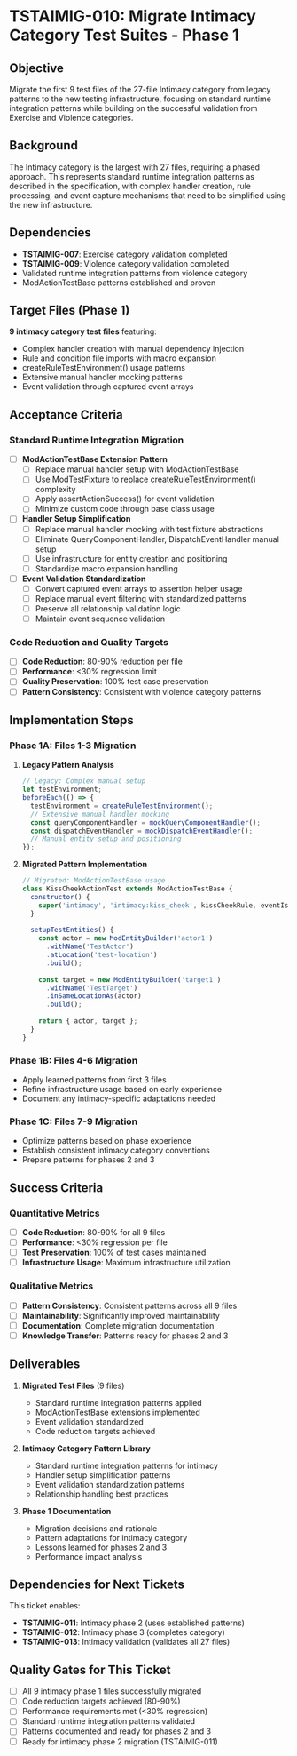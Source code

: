 # TSTAIMIG-010: Migrate Intimacy Category Test Suites - Phase 1

## Objective

Migrate the first 9 test files of the 27-file Intimacy category from legacy patterns to the new testing infrastructure, focusing on standard runtime integration patterns while building on the successful validation from Exercise and Violence categories.

## Background

The Intimacy category is the largest with 27 files, requiring a phased approach. This represents standard runtime integration patterns as described in the specification, with complex handler creation, rule processing, and event capture mechanisms that need to be simplified using the new infrastructure.

## Dependencies

- **TSTAIMIG-007**: Exercise category validation completed
- **TSTAIMIG-009**: Violence category validation completed
- Validated runtime integration patterns from violence category
- ModActionTestBase patterns established and proven

## Target Files (Phase 1)

**9 intimacy category test files** featuring:
- Complex handler creation with manual dependency injection
- Rule and condition file imports with macro expansion
- createRuleTestEnvironment() usage patterns
- Extensive manual handler mocking patterns
- Event validation through captured event arrays

## Acceptance Criteria

### Standard Runtime Integration Migration

- [ ] **ModActionTestBase Extension Pattern**
  - [ ] Replace manual handler setup with ModActionTestBase
  - [ ] Use ModTestFixture to replace createRuleTestEnvironment() complexity
  - [ ] Apply assertActionSuccess() for event validation
  - [ ] Minimize custom code through base class usage

- [ ] **Handler Setup Simplification**
  - [ ] Replace manual handler mocking with test fixture abstractions
  - [ ] Eliminate QueryComponentHandler, DispatchEventHandler manual setup
  - [ ] Use infrastructure for entity creation and positioning
  - [ ] Standardize macro expansion handling

- [ ] **Event Validation Standardization**
  - [ ] Convert captured event arrays to assertion helper usage
  - [ ] Replace manual event filtering with standardized patterns
  - [ ] Preserve all relationship validation logic
  - [ ] Maintain event sequence validation

### Code Reduction and Quality Targets

- [ ] **Code Reduction**: 80-90% reduction per file
- [ ] **Performance**: <30% regression limit
- [ ] **Quality Preservation**: 100% test case preservation
- [ ] **Pattern Consistency**: Consistent with violence category patterns

## Implementation Steps

### Phase 1A: Files 1-3 Migration

1. **Legacy Pattern Analysis**
   ```javascript
   // Legacy: Complex manual setup
   let testEnvironment;
   beforeEach(() => {
     testEnvironment = createRuleTestEnvironment();
     // Extensive manual handler mocking
     const queryComponentHandler = mockQueryComponentHandler();
     const dispatchEventHandler = mockDispatchEventHandler();
     // Manual entity setup and positioning
   });
   ```

2. **Migrated Pattern Implementation**
   ```javascript
   // Migrated: ModActionTestBase usage
   class KissCheekActionTest extends ModActionTestBase {
     constructor() {
       super('intimacy', 'intimacy:kiss_cheek', kissCheekRule, eventIsActionKissCheek);
     }
     
     setupTestEntities() {
       const actor = new ModEntityBuilder('actor1')
         .withName('TestActor')
         .atLocation('test-location')
         .build();
         
       const target = new ModEntityBuilder('target1')
         .withName('TestTarget')
         .inSameLocationAs(actor)
         .build();
         
       return { actor, target };
     }
   }
   ```

### Phase 1B: Files 4-6 Migration
- Apply learned patterns from first 3 files
- Refine infrastructure usage based on early experience
- Document any intimacy-specific adaptations needed

### Phase 1C: Files 7-9 Migration
- Optimize patterns based on phase experience
- Establish consistent intimacy category conventions
- Prepare patterns for phases 2 and 3

## Success Criteria

### Quantitative Metrics
- [ ] **Code Reduction**: 80-90% for all 9 files
- [ ] **Performance**: <30% regression per file
- [ ] **Test Preservation**: 100% of test cases maintained
- [ ] **Infrastructure Usage**: Maximum infrastructure utilization

### Qualitative Metrics
- [ ] **Pattern Consistency**: Consistent patterns across all 9 files
- [ ] **Maintainability**: Significantly improved maintainability
- [ ] **Documentation**: Complete migration documentation
- [ ] **Knowledge Transfer**: Patterns ready for phases 2 and 3

## Deliverables

1. **Migrated Test Files** (9 files)
   - Standard runtime integration patterns applied
   - ModActionTestBase extensions implemented
   - Event validation standardized
   - Code reduction targets achieved

2. **Intimacy Category Pattern Library**
   - Standard runtime integration patterns for intimacy
   - Handler setup simplification patterns
   - Event validation standardization patterns
   - Relationship handling best practices

3. **Phase 1 Documentation**
   - Migration decisions and rationale
   - Pattern adaptations for intimacy category
   - Lessons learned for phases 2 and 3
   - Performance impact analysis

## Dependencies for Next Tickets

This ticket enables:
- **TSTAIMIG-011**: Intimacy phase 2 (uses established patterns)
- **TSTAIMIG-012**: Intimacy phase 3 (completes category)
- **TSTAIMIG-013**: Intimacy validation (validates all 27 files)

## Quality Gates for This Ticket

- [ ] All 9 intimacy phase 1 files successfully migrated
- [ ] Code reduction targets achieved (80-90%)
- [ ] Performance requirements met (<30% regression)
- [ ] Standard runtime integration patterns validated
- [ ] Patterns documented and ready for phases 2 and 3
- [ ] Ready for intimacy phase 2 migration (TSTAIMIG-011)